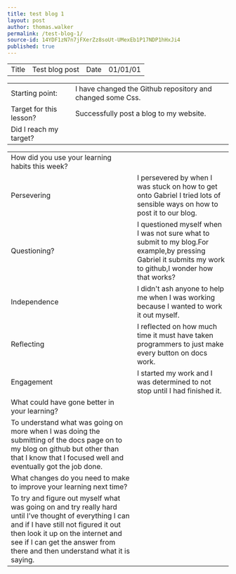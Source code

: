 ```yaml
---
title: test blog 1
layout: post
author: thomas.walker
permalink: /test-blog-1/
source-id: 14YDF1zN7n7jFXerZz8soUt-UMexEb1P17NDP1hHxJi4
published: true
---
```

<table>
  <tr>
    <td>Title</td>
    <td>Test blog post</td>
    <td>Date</td>
    <td>01/01/01</td>
  </tr>
</table>


<table>
  <tr>
    <td>Starting point:</td>
    <td>I have changed the Github repository and changed some Css.</td>
  </tr>
  <tr>
    <td>Target for this lesson?</td>
    <td>Successfully post a blog to my website.</td>
  </tr>
  <tr>
    <td>Did I reach my target? </td>
    <td></td>
  </tr>
</table>


<table>
  <tr>
    <td>How did you use your learning habits this week?</td>
    <td></td>
  </tr>
  <tr>
    <td>Persevering</td>
    <td>I persevered by when I was stuck on how to get onto Gabriel I tried lots of sensible ways on how to post it to our blog.</td>
  </tr>
  <tr>
    <td>Questioning?</td>
    <td>I questioned myself when I was not sure what to submit to my blog.For example,by pressing Gabriel it submits my work to github,I wonder how that works?</td>
  </tr>
  <tr>
    <td>Independence</td>
    <td>I didn't ash anyone to help me when I was working because I wanted to work it out myself.</td>
  </tr>
  <tr>
    <td>Reflecting</td>
    <td>I reflected on how much time it must have taken programmers to just make every button on docs work.</td>
  </tr>
  <tr>
    <td>Engagement</td>
    <td>I started my work and I was determined to not stop until I had finished it.</td>
  </tr>
  <tr>
    <td>What could have gone better in your learning?</td>
    <td></td>
  </tr>
  <tr>
    <td>To understand what was going on more when I was doing the submitting of the docs page on to my blog on github but other than that I know that I focused well and eventually got the job done.</td>
    <td></td>
  </tr>
  <tr>
    <td>What changes do you need to make to improve your learning next time?</td>
    <td></td>
  </tr>
  <tr>
    <td>To try and figure out myself what was going on and try really hard until I’ve thought of everything I can and if I have still not figured it out then look it up on the internet and see if I can get the answer from there and then understand what it is saying.</td>
    <td></td>
  </tr>
</table>


